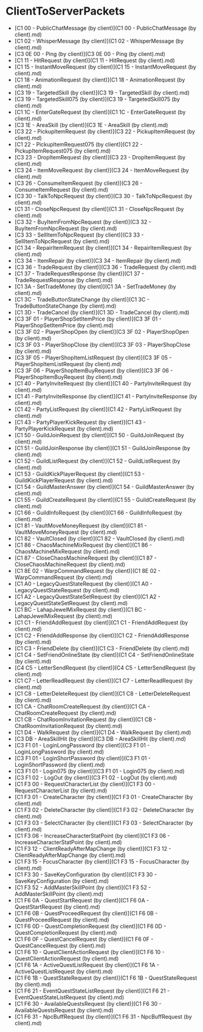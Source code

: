 # ClientToServerPackets

  * [C1 00 - PublicChatMessage (by client)](C1 00 - PublicChatMessage (by client).md)
  * [C1 02 - WhisperMessage (by client)](C1 02 - WhisperMessage (by client).md)
  * [C3 0E 00 - Ping (by client)](C3 0E 00 - Ping (by client).md)
  * [C1 11 - HitRequest (by client)](C1 11 - HitRequest (by client).md)
  * [C1 15 - InstantMoveRequest (by client)](C1 15 - InstantMoveRequest (by client).md)
  * [C1 18 - AnimationRequest (by client)](C1 18 - AnimationRequest (by client).md)
  * [C3 19 - TargetedSkill (by client)](C3 19 - TargetedSkill (by client).md)
  * [C3 19 - TargetedSkill075 (by client)](C3 19 - TargetedSkill075 (by client).md)
  * [C1 1C - EnterGateRequest (by client)](C1 1C - EnterGateRequest (by client).md)
  * [C3 1E - AreaSkill (by client)](C3 1E - AreaSkill (by client).md)
  * [C3 22 - PickupItemRequest (by client)](C3 22 - PickupItemRequest (by client).md)
  * [C1 22 - PickupItemRequest075 (by client)](C1 22 - PickupItemRequest075 (by client).md)
  * [C3 23 - DropItemRequest (by client)](C3 23 - DropItemRequest (by client).md)
  * [C3 24 - ItemMoveRequest (by client)](C3 24 - ItemMoveRequest (by client).md)
  * [C3 26 - ConsumeItemRequest (by client)](C3 26 - ConsumeItemRequest (by client).md)
  * [C3 30 - TalkToNpcRequest (by client)](C3 30 - TalkToNpcRequest (by client).md)
  * [C1 31 - CloseNpcRequest (by client)](C1 31 - CloseNpcRequest (by client).md)
  * [C3 32 - BuyItemFromNpcRequest (by client)](C3 32 - BuyItemFromNpcRequest (by client).md)
  * [C3 33 - SellItemToNpcRequest (by client)](C3 33 - SellItemToNpcRequest (by client).md)
  * [C1 34 - RepairItemRequest (by client)](C1 34 - RepairItemRequest (by client).md)
  * [C3 34 - ItemRepair (by client)](C3 34 - ItemRepair (by client).md)
  * [C3 36 - TradeRequest (by client)](C3 36 - TradeRequest (by client).md)
  * [C1 37 - TradeRequestResponse (by client)](C1 37 - TradeRequestResponse (by client).md)
  * [C1 3A - SetTradeMoney (by client)](C1 3A - SetTradeMoney (by client).md)
  * [C1 3C - TradeButtonStateChange (by client)](C1 3C - TradeButtonStateChange (by client).md)
  * [C1 3D - TradeCancel (by client)](C1 3D - TradeCancel (by client).md)
  * [C3 3F 01 - PlayerShopSetItemPrice (by client)](C3 3F 01 - PlayerShopSetItemPrice (by client).md)
  * [C3 3F 02 - PlayerShopOpen (by client)](C3 3F 02 - PlayerShopOpen (by client).md)
  * [C3 3F 03 - PlayerShopClose (by client)](C3 3F 03 - PlayerShopClose (by client).md)
  * [C3 3F 05 - PlayerShopItemListRequest (by client)](C3 3F 05 - PlayerShopItemListRequest (by client).md)
  * [C3 3F 06 - PlayerShopItemBuyRequest (by client)](C3 3F 06 - PlayerShopItemBuyRequest (by client).md)
  * [C1 40 - PartyInviteRequest (by client)](C1 40 - PartyInviteRequest (by client).md)
  * [C1 41 - PartyInviteResponse (by client)](C1 41 - PartyInviteResponse (by client).md)
  * [C1 42 - PartyListRequest (by client)](C1 42 - PartyListRequest (by client).md)
  * [C1 43 - PartyPlayerKickRequest (by client)](C1 43 - PartyPlayerKickRequest (by client).md)
  * [C1 50 - GuildJoinRequest (by client)](C1 50 - GuildJoinRequest (by client).md)
  * [C1 51 - GuildJoinResponse (by client)](C1 51 - GuildJoinResponse (by client).md)
  * [C1 52 - GuildListRequest (by client)](C1 52 - GuildListRequest (by client).md)
  * [C1 53 - GuildKickPlayerRequest (by client)](C1 53 - GuildKickPlayerRequest (by client).md)
  * [C1 54 - GuildMasterAnswer (by client)](C1 54 - GuildMasterAnswer (by client).md)
  * [C1 55 - GuildCreateRequest (by client)](C1 55 - GuildCreateRequest (by client).md)
  * [C1 66 - GuildInfoRequest (by client)](C1 66 - GuildInfoRequest (by client).md)
  * [C1 81 - VaultMoveMoneyRequest (by client)](C1 81 - VaultMoveMoneyRequest (by client).md)
  * [C1 82 - VaultClosed (by client)](C1 82 - VaultClosed (by client).md)
  * [C1 86 - ChaosMachineMixRequest (by client)](C1 86 - ChaosMachineMixRequest (by client).md)
  * [C1 87 - CloseChaosMachineRequest (by client)](C1 87 - CloseChaosMachineRequest (by client).md)
  * [C1 8E 02 - WarpCommandRequest (by client)](C1 8E 02 - WarpCommandRequest (by client).md)
  * [C1 A0 - LegacyQuestStateRequest (by client)](C1 A0 - LegacyQuestStateRequest (by client).md)
  * [C1 A2 - LegacyQuestStateSetRequest (by client)](C1 A2 - LegacyQuestStateSetRequest (by client).md)
  * [C1 BC - LahapJewelMixRequest (by client)](C1 BC - LahapJewelMixRequest (by client).md)
  * [C1 C1 - FriendAddRequest (by client)](C1 C1 - FriendAddRequest (by client).md)
  * [C1 C2 - FriendAddResponse (by client)](C1 C2 - FriendAddResponse (by client).md)
  * [C1 C3 - FriendDelete (by client)](C1 C3 - FriendDelete (by client).md)
  * [C1 C4 - SetFriendOnlineState (by client)](C1 C4 - SetFriendOnlineState (by client).md)
  * [C4 C5 - LetterSendRequest (by client)](C4 C5 - LetterSendRequest (by client).md)
  * [C1 C7 - LetterReadRequest (by client)](C1 C7 - LetterReadRequest (by client).md)
  * [C1 C8 - LetterDeleteRequest (by client)](C1 C8 - LetterDeleteRequest (by client).md)
  * [C1 CA - ChatRoomCreateRequest (by client)](C1 CA - ChatRoomCreateRequest (by client).md)
  * [C1 CB - ChatRoomInvitationRequest (by client)](C1 CB - ChatRoomInvitationRequest (by client).md)
  * [C1 D4 - WalkRequest (by client)](C1 D4 - WalkRequest (by client).md)
  * [C3 DB - AreaSkillHit (by client)](C3 DB - AreaSkillHit (by client).md)
  * [C3 F1 01 - LoginLongPassword (by client)](C3 F1 01 - LoginLongPassword (by client).md)
  * [C3 F1 01 - LoginShortPassword (by client)](C3 F1 01 - LoginShortPassword (by client).md)
  * [C3 F1 01 - Login075 (by client)](C3 F1 01 - Login075 (by client).md)
  * [C3 F1 02 - LogOut (by client)](C3 F1 02 - LogOut (by client).md)
  * [C1 F3 00 - RequestCharacterList (by client)](C1 F3 00 - RequestCharacterList (by client).md)
  * [C1 F3 01 - CreateCharacter (by client)](C1 F3 01 - CreateCharacter (by client).md)
  * [C1 F3 02 - DeleteCharacter (by client)](C1 F3 02 - DeleteCharacter (by client).md)
  * [C1 F3 03 - SelectCharacter (by client)](C1 F3 03 - SelectCharacter (by client).md)
  * [C1 F3 06 - IncreaseCharacterStatPoint (by client)](C1 F3 06 - IncreaseCharacterStatPoint (by client).md)
  * [C1 F3 12 - ClientReadyAfterMapChange (by client)](C1 F3 12 - ClientReadyAfterMapChange (by client).md)
  * [C1 F3 15 - FocusCharacter (by client)](C1 F3 15 - FocusCharacter (by client).md)
  * [C1 F3 30 - SaveKeyConfiguration (by client)](C1 F3 30 - SaveKeyConfiguration (by client).md)
  * [C1 F3 52 - AddMasterSkillPoint (by client)](C1 F3 52 - AddMasterSkillPoint (by client).md)
  * [C1 F6 0A - QuestStartRequest (by client)](C1 F6 0A - QuestStartRequest (by client).md)
  * [C1 F6 0B - QuestProceedRequest (by client)](C1 F6 0B - QuestProceedRequest (by client).md)
  * [C1 F6 0D - QuestCompletionRequest (by client)](C1 F6 0D - QuestCompletionRequest (by client).md)
  * [C1 F6 0F - QuestCancelRequest (by client)](C1 F6 0F - QuestCancelRequest (by client).md)
  * [C1 F6 10 - QuestClientActionRequest (by client)](C1 F6 10 - QuestClientActionRequest (by client).md)
  * [C1 F6 1A - ActiveQuestListRequest (by client)](C1 F6 1A - ActiveQuestListRequest (by client).md)
  * [C1 F6 1B - QuestStateRequest (by client)](C1 F6 1B - QuestStateRequest (by client).md)
  * [C1 F6 21 - EventQuestStateListRequest (by client)](C1 F6 21 - EventQuestStateListRequest (by client).md)
  * [C1 F6 30 - AvailableQuestsRequest (by client)](C1 F6 30 - AvailableQuestsRequest (by client).md)
  * [C1 F6 31 - NpcBuffRequest (by client)](C1 F6 31 - NpcBuffRequest (by client).md)
